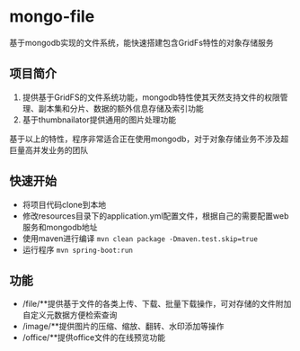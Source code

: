# mongo-file
基于mongodb实现的文件系统，能快速搭建包含GridFs特性的对象存储服务

## 项目简介
  1. 提供基于GridFS的文件系统功能，mongodb特性使其天然支持文件的权限管理、副本集和分片、数据的额外信息存储及索引功能 
  2. 基于thumbnailator提供通用的图片处理功能 

基于以上的特性，程序非常适合正在使用mongodb，对于对象存储业务不涉及超巨量高并发业务的团队

## 快速开始
  * 将项目代码clone到本地
  * 修改resources目录下的application.yml配置文件，根据自己的需要配置web服务和mongodb地址
  * 使用maven进行编译 ```mvn clean package -Dmaven.test.skip=true```
  * 运行程序 ```mvn spring-boot:run```

## 功能
  * /file/**提供基于文件的各类上传、下载、批量下载操作，可对存储的文件附加自定义元数据方便检索查询
  * /image/**提供图片的压缩、缩放、翻转、水印添加等操作
  * /office/**提供office文件的在线预览功能
